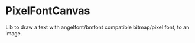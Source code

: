 # PixelFontCanvas
Lib to draw a text with angelfont/bmfont compatible bitmap/pixel font, to an image.
